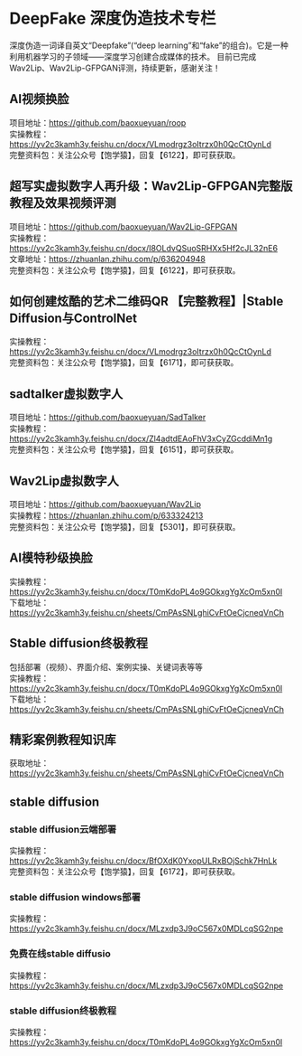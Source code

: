 # DeepFake 深度伪造技术专栏
深度伪造一词译自英文“Deepfake”(“deep learning”和“fake”的组合)。它是一种利用机器学习的子领域——深度学习创建合成媒体的技术。
目前已完成Wav2Lip、Wav2Lip-GFPGAN评测，持续更新，感谢关注！


## AI视频换脸
项目地址：https://github.com/baoxueyuan/roop<br>
实操教程：https://yv2c3kamh3y.feishu.cn/docx/VLmodrgz3oItrzx0h0QcCtOynLd<br>
完整资料包：关注公众号【饱学猿】，回复【6122】，即可获获取。<br>

## 超写实虚拟数字人再升级：Wav2Lip-GFPGAN完整版教程及效果视频评测
项目地址：https://github.com/baoxueyuan/Wav2Lip-GFPGAN<br>
实操教程：https://yv2c3kamh3y.feishu.cn/docx/I8OLdvQSuoSRHXx5Hf2cJL32nE6<br>
文章地址：https://zhuanlan.zhihu.com/p/636204948<br>
完整资料包：关注公众号【饱学猿】，回复【6122】，即可获获取。<br>

## 如何创建炫酷的艺术二维码QR 【完整教程】|Stable Diffusion与ControlNet 
实操教程：https://yv2c3kamh3y.feishu.cn/docx/VLmodrgz3oItrzx0h0QcCtOynLd<br>
完整资料包：关注公众号【饱学猿】，回复【6171】，即可获获取。<br>

## sadtalker虚拟数字人
项目地址：https://github.com/baoxueyuan/SadTalker<br>
实操教程：https://yv2c3kamh3y.feishu.cn/docx/Zl4adtdEAoFhV3xCyZGcddiMn1g<br>
完整资料包：关注公众号【饱学猿】，回复【6151】，即可获获取。<br>

## Wav2Lip虚拟数字人<br>
项目地址：https://github.com/baoxueyuan/Wav2Lip<br>
实操教程：https://zhuanlan.zhihu.com/p/633324213<br>
完整资料包：关注公众号【饱学猿】，回复【5301】，即可获获取。<br>

## AI模特秒级换脸<br>
实操教程：https://yv2c3kamh3y.feishu.cn/docx/T0mKdoPL4o9GOkxgYgXcOm5xn0l<br>
下载地址：https://yv2c3kamh3y.feishu.cn/sheets/CmPAsSNLghiCvFtOeCjcneqVnCh<br>

## Stable diffusion终极教程<br>
包括部署（视频）、界面介绍、案例实操、关键词表等等<br>
实操教程：https://yv2c3kamh3y.feishu.cn/docx/T0mKdoPL4o9GOkxgYgXcOm5xn0l<br>
下载地址：https://yv2c3kamh3y.feishu.cn/sheets/CmPAsSNLghiCvFtOeCjcneqVnCh<br>

## 精彩案例教程知识库
获取地址：https://yv2c3kamh3y.feishu.cn/sheets/CmPAsSNLghiCvFtOeCjcneqVnCh<br>

## stable diffusion
### stable diffusion云端部署
实操教程：https://yv2c3kamh3y.feishu.cn/docx/BfOXdK0YxopULRxBOjSchk7HnLk<br>
完整资料包：关注公众号【饱学猿】，回复【6172】，即可获获取。<br>
### stable diffusion windows部署
实操教程：https://yv2c3kamh3y.feishu.cn/docx/MLzxdp3J9oC567x0MDLcqSG2npe
### 免费在线stable diffusio
实操教程：https://yv2c3kamh3y.feishu.cn/docx/MLzxdp3J9oC567x0MDLcqSG2npe
### stable diffusion终极教程
实操教程：https://yv2c3kamh3y.feishu.cn/docx/T0mKdoPL4o9GOkxgYgXcOm5xn0l
